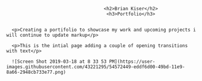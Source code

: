                                         <h2>Brian Kiser</h2>
                                         <h3>Portfolio</h3>


      <p>Creating a portifolio to showcase my work and upcoming projects i will continue to update markup</p>

      <p>This is the intial page adding a couple of opening transitions  with text</p>

      ![Screen Shot 2019-03-18 at 8 33 53 PM](https://user-images.githubusercontent.com/43221295/54572449-eddf6d00-49bd-11e9-8a66-2948cb733e77.png)